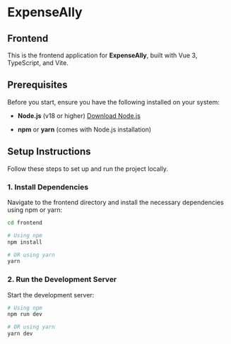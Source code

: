 # ExpenseAlly

## Frontend

This is the frontend application for **ExpenseAlly**, built with Vue 3, TypeScript, and Vite.

## Prerequisites

Before you start, ensure you have the following installed on your system:

- **Node.js** (v18 or higher)
  [Download Node.js](https://nodejs.org/)

- **npm** or **yarn** (comes with Node.js installation)

## Setup Instructions

Follow these steps to set up and run the project locally.

### 1. Install Dependencies

Navigate to the frontend directory and install the necessary dependencies using npm or yarn:

```bash
cd frontend

# Using npm
npm install

# OR using yarn
yarn
```

### 2. Run the Development Server

Start the development server:

```bash
# Using npm
npm run dev

# OR using yarn
yarn dev
```

